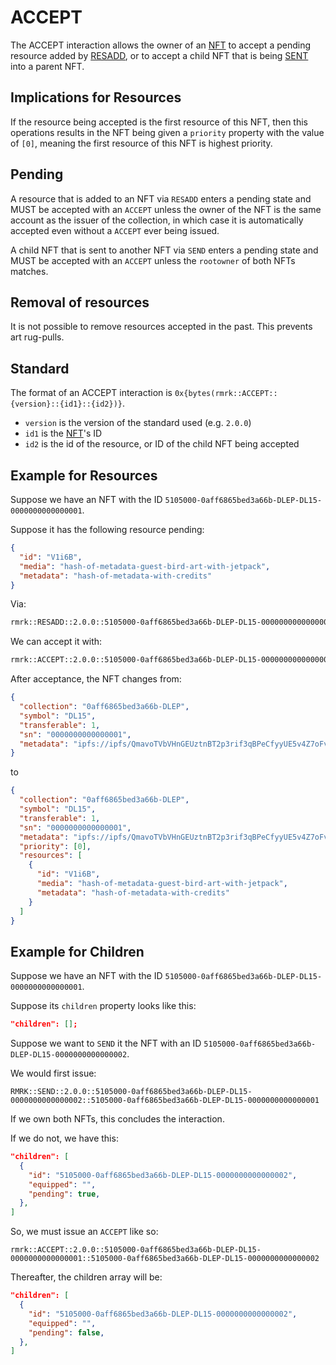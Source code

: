 # ACCEPT

The ACCEPT interaction allows the owner of an [NFT](../entities/nft.md) to accept a pending resource
added by [RESADD](resadd.md), or to accept a child NFT that is being [SENT](send.md) into a parent
NFT.

## Implications for Resources

If the resource being accepted is the first resource of this NFT, then this operations results in
the NFT being given a `priority` property with the value of `[0]`, meaning the first resource of
this NFT is highest priority.

## Pending

A resource that is added to an NFT via `RESADD` enters a pending state and MUST be accepted with an
`ACCEPT` unless the owner of the NFT is the same account as the issuer of the collection, in which
case it is automatically accepted even without a `ACCEPT` ever being issued.

A child NFT that is sent to another NFT via `SEND` enters a pending state and MUST be accepted with
an `ACCEPT` unless the `rootowner` of both NFTs matches.

## Removal of resources

It is not possible to remove resources accepted in the past. This prevents art rug-pulls.

## Standard

The format of an ACCEPT interaction is `0x{bytes(rmrk::ACCEPT::{version}::{id1}::{id2})}`.

- `version` is the version of the standard used (e.g. `2.0.0`)
- `id1` is the [NFT](../entities/nft.md)'s ID
- `id2` is the id of the resource, or ID of the child NFT being accepted

## Example for Resources

Suppose we have an NFT with the ID `5105000-0aff6865bed3a66b-DLEP-DL15-0000000000000001`.

Suppose it has the following resource pending:

```json
{
  "id": "V1i6B",
  "media": "hash-of-metadata-guest-bird-art-with-jetpack",
  "metadata": "hash-of-metadata-with-credits"
}
```

Via:

```txt
rmrk::RESADD::2.0.0::5105000-0aff6865bed3a66b-DLEP-DL15-0000000000000001::%7B%22id%22%3A%22V1i6B%22%2C%22media%22%3A%22hash-of-metadata-guest-bird-art-with-jetpack%22%2C%22metadata%22%3A%22hash-of-metadata-with-credits%22%7D
```

We can accept it with:

```txt
rmrk::ACCEPT::2.0.0::5105000-0aff6865bed3a66b-DLEP-DL15-0000000000000001::V1i6B
```

After acceptance, the NFT changes from:

```json
{
  "collection": "0aff6865bed3a66b-DLEP",
  "symbol": "DL15",
  "transferable": 1,
  "sn": "0000000000000001",
  "metadata": "ipfs://ipfs/QmavoTVbVHnGEUztnBT2p3rif3qBPeCfyyUE5v4Z7oFvs4"
}
```

to

```json
{
  "collection": "0aff6865bed3a66b-DLEP",
  "symbol": "DL15",
  "transferable": 1,
  "sn": "0000000000000001",
  "metadata": "ipfs://ipfs/QmavoTVbVHnGEUztnBT2p3rif3qBPeCfyyUE5v4Z7oFvs4",
  "priority": [0],
  "resources": [
    {
      "id": "V1i6B",
      "media": "hash-of-metadata-guest-bird-art-with-jetpack",
      "metadata": "hash-of-metadata-with-credits"
    }
  ]
}
```

## Example for Children

Suppose we have an NFT with the ID `5105000-0aff6865bed3a66b-DLEP-DL15-0000000000000001`.

Suppose its `children` property looks like this:

```json
"children": [];
```

Suppose we want to `SEND` it the NFT with an ID
`5105000-0aff6865bed3a66b-DLEP-DL15-0000000000000002`.

We would first issue:

```
RMRK::SEND::2.0.0::5105000-0aff6865bed3a66b-DLEP-DL15-0000000000000002::5105000-0aff6865bed3a66b-DLEP-DL15-0000000000000001
```

If we own both NFTs, this concludes the interaction.

If we do not, we have this:

```json
"children": [
  {
    "id": "5105000-0aff6865bed3a66b-DLEP-DL15-0000000000000002",
    "equipped": "",
    "pending": true,
  },
]
```

So, we must issue an `ACCEPT` like so:

```
rmrk::ACCEPT::2.0.0::5105000-0aff6865bed3a66b-DLEP-DL15-0000000000000001::5105000-0aff6865bed3a66b-DLEP-DL15-0000000000000002
```

Thereafter, the children array will be:

```json
"children": [
  {
    "id": "5105000-0aff6865bed3a66b-DLEP-DL15-0000000000000002",
    "equipped": "",
    "pending": false,
  },
]
```
